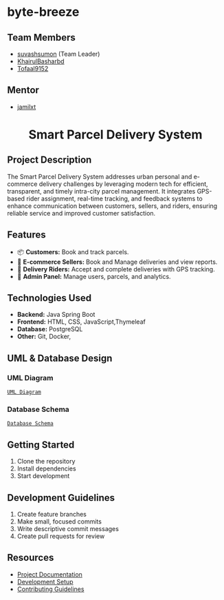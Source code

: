 # byte-breeze

## Team Members
- [suvashsumon](https://github.com/suvashsumon) (Team Leader)
- [KhairulBasharbd](https://github.com/KhairulBasharbd)
- [Tofaal9152](https://github.com/Tofaal9152)

## Mentor
- [jamilxt](https://github.com/jamilxt)

  
<h1 align= "center">Smart Parcel Delivery System</h1>

## Project Description
The Smart Parcel Delivery System addresses urban personal and e-commerce delivery challenges by leveraging modern tech for efficient, transparent, and timely intra-city parcel management. It integrates GPS-based rider assignment, real-time tracking, and feedback systems to enhance communication between customers, sellers, and riders, ensuring reliable service and improved customer satisfaction.

## Features
- 📦 **Customers:** Book and track parcels.
- 🏪 **E-commerce Sellers:** Book and Manage deliveries and view reports.
- 🚴 **Delivery Riders:** Accept and complete deliveries with GPS tracking.
- 🔧 **Admin Panel:** Manage users, parcels, and analytics.

## Technologies Used
- **Backend:** Java Spring Boot
- **Frontend:** HTML, CSS, JavaScript,Thymeleaf
- **Database:** PostgreSQL
- **Other:** Git, Docker,

## UML & Database Design
### UML Diagram
[`UML Diagram`](docs/Team/UML/)

### Database Schema
[`Database Schema`](docs/Team/database/)





## Getting Started
1. Clone the repository
2. Install dependencies
3. Start development

## Development Guidelines
1. Create feature branches
2. Make small, focused commits
3. Write descriptive commit messages
4. Create pull requests for review

## Resources
- [Project Documentation](docs/)
- [Development Setup](docs/setup.md)
- [Contributing Guidelines](CONTRIBUTING.md)
